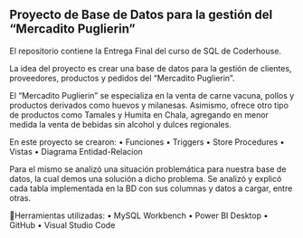 ## Proyecto de Base de Datos para la gestión del “Mercadito Puglierin”

El repositorio contiene la Entrega Final del curso de SQL de Coderhouse.

La idea del proyecto es crear una base de datos para la gestión de clientes, proveedores, productos y pedidos del “Mercadito Puglierin”.

El “Mercadito Puglierin” se especializa en la venta de carne vacuna, pollos y productos derivados como huevos y milanesas. Asimismo, ofrece otro tipo de productos como Tamales y Humita en Chala, agregando en menor medida la venta de bebidas sin alcohol y dulces regionales.

En este proyecto se crearon:
•	Funciones
•	Triggers
•	Store Procedures
•	Vistas
•	Diagrama Entidad-Relacion

Para el mismo se analizó una situación problemática para nuestra base de datos, la cual demos una solución a dicho problema. Se analizó y explicó cada tabla implementada en la BD con sus columnas y datos a cargar, entre otras.

🔧Herramientas utilizadas:
•	MySQL Workbench
•	Power BI Desktop
•	GitHub
•	Visual Studio Code

